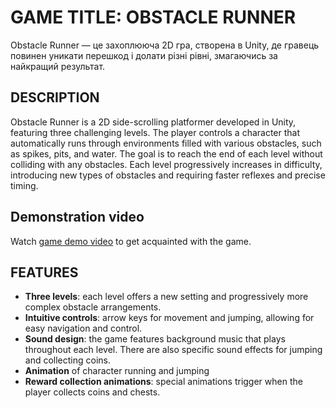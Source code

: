 # GAME TITLE: OBSTACLE RUNNER
Obstacle Runner — це захоплююча 2D гра, створена в Unity, де гравець повинен уникати перешкод і долати різні рівні, змагаючись за найкращий результат.

## DESCRIPTION
Obstacle Runner is a 2D side-scrolling platformer developed in Unity, featuring three challenging levels. The player controls a character that automatically runs through environments filled with various obstacles, such as spikes, pits, and water. The goal is to reach the end of each level without colliding with any obstacles. Each level progressively increases in difficulty, introducing new types of obstacles and requiring faster reflexes and precise timing.

## Demonstration video
Watch [game demo video]([https://example.com/your-video-url](https://drive.google.com/file/d/1XuDSMgaInR1-Q99Uwi5TNUiXbRO4l-TZ/view?usp=sharing)) to get acquainted with the game.

## FEATURES
- **Three levels**: each level offers a new setting and progressively more complex obstacle arrangements.
- **Intuitive controls**: arrow keys for movement and jumping, allowing for easy navigation and control.
- **Sound design**: the game features background music that plays throughout each level. There are also specific sound effects for jumping and collecting coins.
- **Animation** of character running and jumping
- **Reward collection animations**: special animations trigger when the player collects coins and chests.
